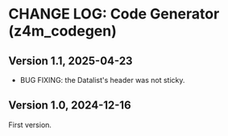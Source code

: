 # CHANGE LOG: Code Generator (z4m_codegen)

## Version 1.1, 2025-04-23
- BUG FIXING: the Datalist's header was not sticky.

## Version 1.0, 2024-12-16
First version.